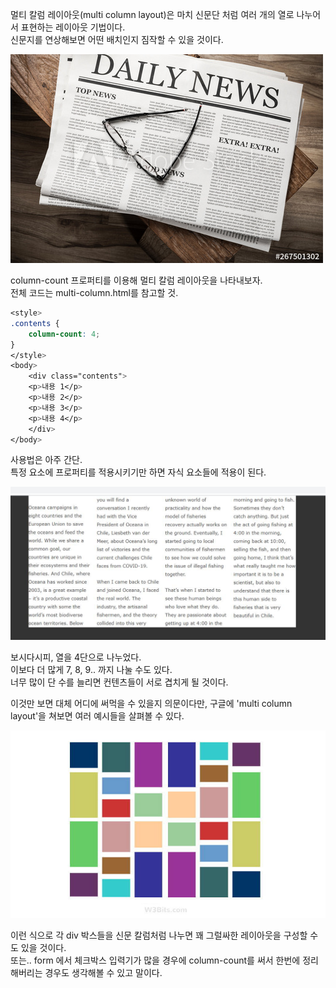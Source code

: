 <p>
멀티 칼럼 레이아웃(multi column layout)은 마치 신문단 처럼
여러 개의 열로 나누어서 표현하는 레이아웃 기법이다.<br />
신문지를 연상해보면 어떤 배치인지 짐작할 수 있을 것이다.    
</p>

<img src="https://github.com/TaekGeunLee/study_frontEnd/blob/master/readmeImg/B1_8-1.jpg" alt="B1_8-1" />

<p>
column-count 프로퍼티를 이용해 멀티 칼럼 레이아웃을 나타내보자.<br />
전체 코드는 multi-column.html를 참고할 것.       
</p>

```css
<style>
.contents {
    column-count: 4;
}
</style>
<body>
    <div class="contents">
    <p>내용 1</p>
    <p>내용 2</p>
    <p>내용 3</p>
    <p>내용 4</p>
    </div>
</body>
```
<p>
사용법은 아주 간단.<br />특정 요소에 프로퍼티를 적용시키기만 하면
자식 요소들에 적용이 된다.    
</p>

<img src="https://github.com/TaekGeunLee/study_frontEnd/blob/master/readmeImg/B1_8-2.JPG" alt="B1_8-2" />

<p>
보시다시피, 열을 4단으로 나누었다.<br />
이보다 더 많게 7, 8, 9.. 까지 나눌 수도 있다.<br />
너무 많이 단 수를 늘리면 컨텐츠들이 서로 겹치게 될 것이다.    
</p>

<p>
이것만 보면 대체 어디에 써먹을 수 있을지 의문이다만, 
구글에 'multi column layout'을 쳐보면 여러 예시들을 살펴볼 수 있다.    
</p>

<img src="https://github.com/TaekGeunLee/study_frontEnd/blob/master/readmeImg/B1_8-3.jpg" alt="B1_8-3" />

<p>
이런 식으로 각 div 박스들을 신문 칼럼처럼 나누면 꽤 그럴싸한 레이아웃을 구성할 수도 있을 것이다.<br />
또는.. form 에서 체크박스 입력기가 많을 경우에 column-count를 써서 한번에 정리해버리는 경우도 생각해볼 수 있고 말이다.    
</p>
